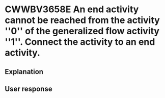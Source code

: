 # CWWBV3658E An end activity cannot be reached from the activity ''0'' of the generalized flow activity ''1''. Connect the activity to an end activity.

## Explanation

## User response